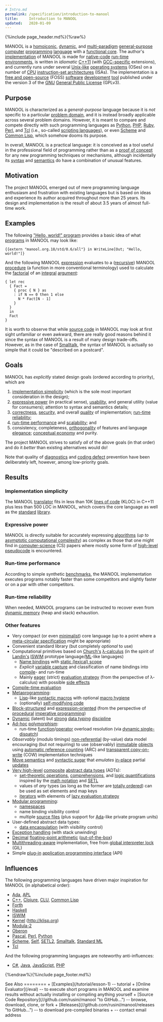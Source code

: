 ```yaml
---
# Intro.md
permalink: /specification/introduction-to-manool
title:     Introduction to MANOOL
updated:   2020-01-09
---
```


{%include page_header.md%}{%raw%}


MANOOL is a [homoiconic][], [dynamic][], and [multi-paradigm][] [general-purpose][] [computer][] [programming][] [language][] with a [functional core][]. The
author's [implementation][] of MANOOL is made for [native-code][] [run-time][] [environments][], is written in *idiomatic* [C++11][] (with [GCC-specific][]
extensions), and currently runs under several [Unix-like][] [operating systems][] (OSes) on a number of [CPU][] [instruction-set architectures][] (ISAs). The
implementation is a [free and open-source][] (FOSS) [software][] [development][] [tool][] published under the version 3 of the [GNU][] [General Public
License][] (GPLv3).

[homoiconic]:                    //en.wikipedia.org/wiki/Homoiconic                           "Wikipedia: Homoiconic"
[dynamic]:                       //en.wikipedia.org/wiki/Dynamic_programming_language         "Wikipedia: Dynamic programming language"
[multi-paradigm]:                //en.wikipedia.org/wiki/Programming_paradigm                 "Wikipedia: Programming paradigm"
[general-purpose]:               //en.wikipedia.org/wiki/General-purpose_programming_language "Wikipedia: General-purpose programming language"
[computer]:                      //en.wikipedia.org/wiki/Computer                             "Wikipedia: Computer"
[programming]:                   //en.wikipedia.org/wiki/Computer_programming                 "Wikipedia: Computer programming"
[language]:                      //en.wikipedia.org/wiki/Programming_language                 "Wikipedia: Programming language"
[functional core]:               //en.wikipedia.org/wiki/Functional_programming               "Wikipedia: Functional programming"
[implementation]:                //en.wikipedia.org/wiki/Programming_language_implementation  "Wikipedia: Programming language implementation"
[native-code]:                   //en.wikipedia.org/wiki/Native_code                          "Wikipedia: Native code"
[run-time]:                      //en.wikipedia.org/wiki/Run_time_(program_lifecycle_phase)   "Wikipedia: Run time"
[environments]:                  //en.wikipedia.org/wiki/Runtime_environments                 "Wikipedia: Runtime environments"
[GCC-specific]:                  //en.wikipedia.org/wiki/GNU_Compiler_Collection              "Wikipedia: GNU Compiler Collection"
[Unix-like]:                     //en.wikipedia.org/wiki/Unix-like                            "Wikipedia: Unix-like"
[operating systems]:             //en.wikipedia.org/wiki/Operating_systems                    "Wikipedia: Operating systems"
[CPU]:                           //en.wikipedia.org/wiki/Central_processing_unit              "Wikipedia: Central processing unit"
[instruction-set architectures]: //en.wikipedia.org/wiki/Instruction_set_architectures        "Wikipedia: Instruction set architectures"
[free and open-source]:          //en.wikipedia.org/wiki/Free_and_open-source                 "Wikipedia: Free and open-source"
[software]:                      //en.wikipedia.org/wiki/Software                             "Wikipedia: Software"
[development]:                   //en.wikipedia.org/wiki/Software_development                 "Wikipedia: Software development"
[tool]:                          //en.wikipedia.org/wiki/Development_tool                     "Wikipedia: Development tool"
[GNU]:                           //en.wikipedia.org/wiki/GNU_Project                          "Wikipedia: GNU Project"
[General Public License]:        //en.wikipedia.org/wiki/General_Public_License               "Wikipedia: General Public License"


Purpose
----------------------------------------------------------------------------------------------------------------------------------------------------------------

MANOOL is characterized as a _general-purpose_ language because it is *not* specific to a particular [problem domain][], and it is instead broadly applicable
across several problem domains. However, it is meant to compare and compete directly with such programming languages as [Python], [PHP], [Ruby], [Perl], and
[Tcl][] (i.e., so-called [scripting languages][]), or even [Scheme] and [Common Lisp], which somehow dooms its purpose.

In overall, MANOOL is a practical language: it is conceived as a tool useful in the professional field of programming rather than as a [proof of concept][] for
any new programming techniques or mechanisms, although incidentally its [syntax][] and [semantics][] do have a combination of unusual features.

[problem domain]:      //en.wikipedia.org/wiki/Problem_domain                 "Wikipedia: Problem domain"
[scripting languages]: //en.wikipedia.org/wiki/Scripting_languages            "Wikipedia: Scripting languages"
[proof of concept]:    //en.wikipedia.org/wiki/Proof_of_concept               "Wikipedia: Proof of concept"
[syntax]:              //en.wikipedia.org/wiki/Syntax_(programming_languages) "Wikipedia: Syntax"
[semantics]:           //en.wikipedia.org/wiki/Semantics_(computer_science)   "Wikipedia: Semantics"


Motivation
----------------------------------------------------------------------------------------------------------------------------------------------------------------

The project MANOOL emerged out of mere programming language enthusiasm and frustration with existing languages but is based on ideas and experience its author
acquired throughout more than 25 years. Its design and implementation is the result of about 3.5 years of almost full-time work.


Examples
----------------------------------------------------------------------------------------------------------------------------------------------------------------

The following ["Hello, world!" program][] provides a basic idea of what [programs][] in MANOOL may look like:

    {{extern "manool.org.18/std/0.6/all"} in WriteLine[Out; "Hello, world!"]}

And the following MANOOL [expression][] evaluates to a ([recursive][]) MANOOL [procedure][] (a function in more conventional terminology) used to calculate the
[factorial][] of an [integral][] [argument][]:

    { let rec
      { Fact =
        { proc { N } as
        : if N == 0 then 1 else
          N * Fact[N - 1]
        }
      }
      in
      Fact
    }

It is worth to observe that while [source code][] in MANOOL may look at first sight unfamiliar or even awkward, there are really good reasons behind it since
the syntax of MANOOL is a result of many design trade-offs. However, as in the case of [Smalltalk], the syntax of MANOOL is actually so simple that it could be
"described on a postcard".

["Hello, world!" program]: //en.wikipedia.org/wiki/%22Hello,_World!%22_program     "Wikipedia: &ldquo;Hello, World!&rdquo; program"
[programs]:                //en.wikipedia.org/wiki/Computer_programs               "Wikipedia: Computer programs"
[expression]:              //en.wikipedia.org/wiki/Expression_(computer_science)   "Wikipedia: Expression"
[recursive]:               //en.wikipedia.org/wiki/Recursive_(computer_science)    "Wikipedia: Recursive"
[procedure]:               //en.wikipedia.org/wiki/Procedure_(computer_science)    "Wikipedia: Procedure"
[factorial]:               //en.wikipedia.org/wiki/Factorial                       "Wikipedia: Factorial"
[integral]:                //en.wikipedia.org/wiki/Integer                         "Wikipedia: Integer"
[argument]:                //en.wikipedia.org/wiki/Argument_(computer_programming) "Wikipedia: Argument"
[source code]:             //en.wikipedia.org/wiki/Source_code                     "Wikipedia: Source code"


Goals
----------------------------------------------------------------------------------------------------------------------------------------------------------------

MANOOL has *explicitly* stated design goals (ordered according to priority), which are
  1. [implementation simplicity][] (which is the sole most important consideration in the design);
  2. [expressive power][] (in practical sense), [usability][], and general utility (value for consumers); attention to syntax and semantics details;
  3. [correctness][], [security][], and overall [quality][] of implementation; [run-time reliability][];
  4. [run-time performance][] and [scalability][]; and
  5. consistency, completeness, [orthogonality][] of features and language [elegance][]; [conceptual economy][] and purity.

The project MANOOL strives to satisfy *all* of the above goals (in that order) and do it *better* than existing alternatives would do!

Note that quality of [diagnostics][] and [coding defect][] prevention have been deliberately left, however, among low-priority goals.

[implementation simplicity]: //en.wikipedia.org/wiki/Worse_is_better                     "Wikipedia: Worse is better"
[expressive power]:          //en.wikipedia.org/wiki/Expressive_power_(computer_science) "Wikipedia: Expressive power"
[usability]:                 //en.wikipedia.org/wiki/Usability                           "Wikipedia: Usability"
[correctness]:               //en.wikipedia.org/wiki/Correctness_(computer_science)      "Wikipedia: Correctness"
[security]:                  //en.wikipedia.org/wiki/Secure_coding                       "Wikipedia: Secure coding"
[quality]:                   //en.wikipedia.org/wiki/Software_quality                    "Wikipedia: Software quality"
[run-time reliability]:      //en.wikipedia.org/wiki/Reliability_engineering             "Wikipedia: Reliability engineering"
[run-time performance]:      //en.wikipedia.org/wiki/Benchmark_(computing)               "Wikipedia: Benchmark"
[scalability]:               //en.wikipedia.org/wiki/Scalability                         "Wikipedia: Scalability"
[orthogonality]:             //en.wikipedia.org/wiki/Orthogonality_(programming)         "Wikipedia: Orthogonality"
[elegance]:                  //en.wikipedia.org/wiki/Elegance                            "Wikipedia: Elegance"
[conceptual economy]:        //en.wikipedia.org/wiki/Occam%27s_razor                     "Wikipedia: Occam's razor"
[diagnostics]:               //en.wikipedia.org/wiki/Diagnostics                         "Wikipedia: Diagnostics"
[coding defect]:             //en.wikipedia.org/wiki/Software_defect                     "Wikipedia: Software defect"


Results
----------------------------------------------------------------------------------------------------------------------------------------------------------------

### Implementation simplicity
The MANOOL [translator][] fits in less than 10K [lines of code][] (KLOC) in C++11 plus less than 500 LOC in MANOOL, which covers the core language as well as
the [standard][] [library][].

[translator]:    //en.wikipedia.org/wiki/Translator_(computing) "Wikipedia: Translator"
[lines of code]: //en.wikipedia.org/wiki/Lines_of_code          "Wikipedia: Lines of code"
[standard]:      //en.wikipedia.org/wiki/Standard_library       "Wikipedia: Standard library"
[library]:       //en.wikipedia.org/wiki/Library_(computing)    "Wikipedia: Library"

### Expressive power
MANOOL is directly suitable for accurately expressing [algorithms][] (*up to* [asymptotic computational complexity][]) as complex as those that one might find
in [computer-science][] (CS) papers where mostly some form of [high-level][] [pseudocode][] is encountered.

[algorithms]:                          //en.wikipedia.org/wiki/Algorithms                          "Wikipedia: Algorithms"
[asymptotic computational complexity]: //en.wikipedia.org/wiki/Asymptotic_computational_complexity "Wikipedia: Asymptotic computational complexity"
[computer-science]:                    //en.wikipedia.org/wiki/Computer_science                    "Wikipedia: Computer science"
[high-level]:                          //en.wikipedia.org/wiki/High-level_programming_language     "Wikipedia: High-level programming language"
[pseudocode]:                          //en.wikipedia.org/wiki/Pseudocode                          "Wikipedia: Pseudocode"

### Run-time performance
According to simple synthetic [benchmarks][], the MANOOL implementation executes programs notably faster than some competitors and slightly faster or on a par
with other competitors.

[benchmarks]: //en.wikipedia.org/wiki/Benchmark_(computing) "Wikipedia: Benchmark"

### Run-time reliability
When needed, MANOOL programs can be instructed to recover even from [dynamic memory][] (heap and stack) exhaustion.

[dynamic memory]: //en.wikipedia.org/wiki/Dynamic_memory "Wikipedia: Dynamic memory"

### Other features
+ Very compact (or even [minimalist][]) core language (up to a point where a [meta-circular specification][] might be appropriate)
+ Convenient standard library (but completely *optional* to use)
+ Computational primitives based on [Church's][] [&lambda;-calculus][] (in the spirit of [Landin's][] [ISWIM] prototype language/[ML]-like languages)
    - [Name bindings][] with [static (lexical) scope][]
    - *Explicit* [variable capture][] and classification of name bindings into [compile][compile-time]- and run-time
    - Mainly [eager][] (strict) [evaluation strategy][] (from the perspective of &lambda;-calculus) with possible [side effects][]
+ [Compile-time evaluation][]
+ [Metaprogramming][]:
    - [Lisp]-like [syntactic macros][] with optional [macro hygiene][]
    - (optionally) [self-modifying code][]
+ [Block-structured][] and [expression-oriented][] (from the perspective of [procedural][] [imperative programming][])
+ [Dynamic][dynamic typing] (latent) but [strong][strong typing] [data typing][] [discipline][typing discipline]
+ [Ad-hoc][ad-hoc polymorphism] [polymorphism][]:
    - run-time [function][function overload]/[operator][operator overload] overload resolution (via [dynamic single-dispatch][])
+ *Observably* (modulo timings) [non-referential][] (by-value) data model encouraging (but not requiring) to use (observably) [immutable][] [objects][] using
  [automatic reference counting][] (ARC) and [transparent copy-on-write][] (COW) implementation techniques
+ [Move semantics][] and [syntactic sugar][] that *emulates* [in-place][in-place updates] partial [updates][]
+ [Very high-level][] [composite][composite types] [abstract data types][] (ADTs):
    - [set-theoretic operations][], [comprehensions][], and [logic quantifications][] inspired by the [math notation][] and [SETL]
    - values of *any* types (as long as the former are [totally ordered][]) can be used as set elements and map keys
    - [iterators][] with elements of [lazy evaluation strategy][]
+ [Modular programming][]:
    - [namespaces][]
    - name binding visibility control
    - multiple [source files][] (plus support for [Ada]-like private program units)
+ User-defined abstract data types:
    - [data encapsulation][] (with visibility control)
+ [Exception handling][] (with stack unwinding)
+ [Decimal][] [floating-point arithmetic][] ([out-of-the-box][])
+ [Multithreading-aware][] implementation, free from [global interpreter lock][] (GIL)
+ Simple [plug-in][] [application programming interface][] (API)

[minimalist]:                        //en.wikipedia.org/wiki/Minimalism_(computing)                   "Wikipedia: Minimalism"
[meta-circular specification]:       //en.wikipedia.org/wiki/Meta-circular_evaluator                  "Wikipedia: Meta-circular evaluator"
[Church's]:                          //en.wikipedia.org/wiki/Alonzo_Church                            "Wikipedia: Alonzo Church"
[&lambda;-calculus]:                 //en.wikipedia.org/wiki/&lambda;-calculus                        "Wikipedia: &lambda;-calculus"
[Landin's]:                          //en.wikipedia.org/wiki/Peter_Landin                             "Wikipedia: Peter Landin"
[Name bindings]:                     //en.wikipedia.org/wiki/Name_binding                             "Wikipedia: Name binding"
[static (lexical) scope]:            //en.wikipedia.org/wiki/Static_scope                             "Wikipedia: Static scope"
[variable capture]:                  //en.wikipedia.org/wiki/Closure_(computer_programming)           "Wikipedia: Closure"
[compile-time]:                      //en.wikipedia.org/wiki/Compile-time                             "Wikipedia: Compile-time"
[eager]:                             //en.wikipedia.org/wiki/Eager_evaluation                         "Wikipedia: Eager evaluation"
[evaluation strategy]:               //en.wikipedia.org/wiki/Evaluation_strategy                      "Wikipedia: Evaluation strategy"
[side effects]:                      //en.wikipedia.org/wiki/Side_effect_(computer_science)           "Wikipedia: Side effect"
[Compile-time evaluation]:           //en.wikipedia.org/wiki/General_constant_expressions             "Wikipedia: General constant expressions"
[Metaprogramming]:                   //en.wikipedia.org/wiki/Metaprogramming                          "Wikipedia: Metaprogramming"
[syntactic macros]:                  //en.wikipedia.org/wiki/Macro_(computer_science)                 "Wikipedia: Macro"
[macro hygiene]:                     //en.wikipedia.org/wiki/Hygienic_macro                           "Wikipedia: Hygienic macro"
[self-modifying code]:               //en.wikipedia.org/wiki/Self-modifying_code                      "Wikipedia: Self-modifying code"
[Block-structured]:                  //en.wikipedia.org/wiki/Block_(programming)                      "Wikipedia: Block"
[expression-oriented]:               //en.wikipedia.org/wiki/Expression-oriented_programming_language "Wikipedia: Expression-oriented programming language"
[procedural]:                        //en.wikipedia.org/wiki/Procedural_programming                   "Wikipedia: Procedural programming"
[imperative programming]:            //en.wikipedia.org/wiki/Imperative_programming                   "Wikipedia: Imperative programming"
[dynamic typing]:                    //en.wikipedia.org/wiki/Latent_typing                            "Wikipedia: Latent typing"
[strong typing]:                     //en.wikipedia.org/wiki/Strong_typing                            "Wikipedia: Strong typing"
[data typing]:                       //en.wikipedia.org/wiki/Data_typing                              "Wikipedia: Data typing"
[typing discipline]:                 //en.wikipedia.org/wiki/Type_system                              "Wikipedia: Type system"
[ad-hoc polymorphism]:               //en.wikipedia.org/wiki/Ad-hoc_polymorphism                      "Wikipedia: Ad-hoc polymorphism"
[polymorphism]:                      //en.wikipedia.org/wiki/Polymorphism_(computer_science)          "Wikipedia: Polymorphism"
[function overload]:                 //en.wikipedia.org/wiki/Function_overloading                     "Wikipedia: Function overloading"
[operator overload]:                 //en.wikipedia.org/wiki/Operator_overloading                     "Wikipedia: Operator overloading"
[dynamic single-dispatch]:           //en.wikipedia.org/wiki/Dynamic_dispatch                         "Wikipedia: Dynamic dispatch"
[non-referential]:                   //en.wikipedia.org/wiki/Reference_(computer_science)             "Wikipedia: Reference"
[immutable]:                         //en.wikipedia.org/wiki/Immutable_object                         "Wikipedia: Immutable object"
[objects]:                           //en.wikipedia.org/wiki/Object_(computer_science)                "Wikipedia: Object"
[automatic reference counting]:      //en.wikipedia.org/wiki/Reference_counting                       "Wikipedia: Reference counting"
[transparent copy-on-write]:         //en.wikipedia.org/wiki/Copy-on-write                            "Wikipedia: Copy-on-write"
[Move semantics]:                    //en.wikipedia.org/wiki/C%2B%2B11                                "Wikipedia: C++11"
[syntactic sugar]:                   //en.wikipedia.org/wiki/Syntactic_sugar                          "Wikipedia: Syntactic sugar"
[in-place updates]:                  //en.wikipedia.org/wiki/Persistent_data_structure                "Wikipedia: Persistent data structure"
[updates]:                           //en.wikipedia.org/wiki/Assignment_(computer_science)            "Wikipedia: Assignment"
[Very high-level]:                   //en.wikipedia.org/wiki/Very_high-level_programming_language     "Wikipedia: Very high-level programming language"
[composite types]:                   //en.wikipedia.org/wiki/Composite_data_type                      "Wikipedia: Composite data type"
[abstract data types]:               //en.wikipedia.org/wiki/Abstract_data_types                      "Wikipedia: Abstract data types"
[set-theoretic operations]:          //en.wikipedia.org/wiki/Set_theoretic_programming                "Wikipedia: Set theoretic programming"
[comprehensions]:                    //en.wikipedia.org/wiki/List_comprehensions                      "Wikipedia: List comprehensions"
[logic quantifications]:             //en.wikipedia.org/wiki/Quantification_(logic)                   "Wikipedia: Quantification"
[math notation]:                     //en.wikipedia.org/wiki/Set-builder_notation                     "Wikipedia: Set-builder notation"
[totally ordered]:                   //en.wikipedia.org/wiki/Totally_ordered                          "Wikipedia: Totally ordered"
[iterators]:                         //en.wikipedia.org/wiki/Iterators                                "Wikipedia: Iterators"
[lazy evaluation strategy]:          //en.wikipedia.org/wiki/Lazy_evaluation                          "Wikipedia: Lazy evaluation"
[Modular programming]:               //en.wikipedia.org/wiki/Modular_programming                      "Wikipedia: Modular programming"
[namespaces]:                        //en.wikipedia.org/wiki/Namespaces                               "Wikipedia: Namespaces"
[source files]:                      //en.wikipedia.org/wiki/Source_files                             "Wikipedia: Source files"
[data encapsulation]:                //en.wikipedia.org/wiki/Encapsulation_(computer_programming)     "Wikipedia: Encapsulation"
[Exception handling]:                //en.wikipedia.org/wiki/Exception_handling                       "Wikipedia: Exception handling"
[Decimal]:                           //en.wikipedia.org/wiki/Decimal_floating-point                   "Wikipedia: Decimal floating-point"
[floating-point arithmetic]:         //en.wikipedia.org/wiki/Floating-point_arithmetic                "Wikipedia: Floating-point arithmetic"
[out-of-the-box]:                    //en.wikipedia.org/wiki/Out_of_the_box_(feature)                 "Wikipedia: Out of the box"
[Multithreading-aware]:              //en.wikipedia.org/wiki/Thread_(computing)                       "Wikipedia: Thread"
[global interpreter lock]:           //en.wikipedia.org/wiki/Global_interpreter_lock                  "Wikipedia: Global interpreter lock"
[plug-in]:                           //en.wikipedia.org/wiki/Plug-in_(computing)                      "Wikipedia: Plug-in"
[application programming interface]: //en.wikipedia.org/wiki/Application_programming_interface        "Wikipedia: Application programming interface"


Influences
----------------------------------------------------------------------------------------------------------------------------------------------------------------

The following programming languages have driven major inspiration for MANOOL (in alphabetical order):
  * [Ada], [APL]
  * [C++], [Clojure], [CLU], [Common Lisp]
  * [Forth]
  * [Haskell]
  * [ISWIM]
  * [Kernel][] (<http://klisp.org>)
  * [Modula-2]
  * [Oberon]
  * [Pascal], [Perl], [Python]
  * [Scheme], [Self], [SETL2], [Smalltalk], [Standard ML]
  * [Tcl]

  And the following programming languages are noteworthy anti-influences:
  * [C#], [Java], [JavaScript], [PHP]

[Ada]:         //en.wikipedia.org/wiki/Ada_(programming_language)     "Wikipedia: Ada"
[APL]:         //en.wikipedia.org/wiki/APL_(programming_language)     "Wikipedia: APL"
[C++]:         //en.wikipedia.org/wiki/C%2B%2B                        "Wikipedia: C++"
[C++11]:       //en.wikipedia.org/wiki/C%2B%2B11                      "Wikipedia: C++11"
[Clojure]:     //en.wikipedia.org/wiki/Clojure                        "Wikipedia: Clojure"
[CLU]:         //en.wikipedia.org/wiki/CLU_(programming_language)     "Wikipedia: CLU"
[Common Lisp]: //en.wikipedia.org/wiki/Common_Lisp                    "Wikipedia: Common Lisp"
[Forth]:       //en.wikipedia.org/wiki/Forth_(programming_language)   "Wikipedia: Forth"
[Haskell]:     //en.wikipedia.org/wiki/Haskell_(programming_language) "Wikipedia: Haskell"
[ISWIM]:       //en.wikipedia.org/wiki/ISWIM                          "Wikipedia: ISWIM"
[Kernel]:      //en.wikipedia.org/wiki/Kernel_(programming_language)  "Wikipedia: Kernel"
[Lisp]:        //en.wikipedia.org/wiki/Lisp_(programming_language)    "Wikipedia: Lisp"
[ML]:          //en.wikipedia.org/wiki/ML_(programming_language)      "Wikipedia: ML"
[Modula-2]:    //en.wikipedia.org/wiki/Modula-2                       "Wikipedia: Modula-2"
[Oberon]:      //en.wikipedia.org/wiki/Oberon_(programming_language)  "Wikipedia: Oberon"
[Pascal]:      //en.wikipedia.org/wiki/Pascal_(programming_language)  "Wikipedia: Pascal"
[Perl]:        //en.wikipedia.org/wiki/Perl                           "Wikipedia: Perl"
[Python]:      //en.wikipedia.org/wiki/Python_(programming_language)  "Wikipedia: Python"
[Ruby]:        //en.wikipedia.org/wiki/Ruby_(programming_language)    "Wikipedia: Ruby"
[Scheme]:      //en.wikipedia.org/wiki/Scheme_(programming_language)  "Wikipedia: Scheme"
[Self]:        //en.wikipedia.org/wiki/Self_(programming_language)    "Wikipedia: Self"
[SETL]:        //en.wikipedia.org/wiki/SETL                           "Wikipedia: SETL"
[SETL2]:       //en.wikipedia.org/wiki/SETL                           "Wikipedia: SETL"
[Smalltalk]:   //en.wikipedia.org/wiki/Smalltalk                      "Wikipedia: Smalltalk"
[Standard ML]: //en.wikipedia.org/wiki/Standard_ML                    "Wikipedia: Standard ML"
[Tcl]:         //en.wikipedia.org/wiki/Tcl                            "Wikipedia: Tcl"
[C#]:          //en.wikipedia.org/wiki/C_Sharp_(programming_language) "Wikipedia: C#"
[Java]:        //en.wikipedia.org/wiki/Java_(programming_language)    "Wikipedia: Java"
[JavaScript]:  //en.wikipedia.org/wiki/JavaScript                     "Wikipedia: JavaScript"
[PHP]:         //en.wikipedia.org/wiki/PHP                            "Wikipedia: PHP"


{%endraw%}{%include page_footer.md%}

<aside markdown="1">
See Also
========
+ [Examples](/tutorial/lesson-1) -- tutorial
+ [Online Evaluator](/eval) -- to execute short programs in MANOOL and examine results without actually installing or compiling anything yourself
+ [Source Code Repository](//github.com/rusini/manool "to GitHub&hellip;") -- browse, download, clone, or fork
+ [Releases](//github.com/rusini/manool/releases "to GitHub&hellip;") -- to download pre-compiled binaries
+ <info@manool.org> -- contact email address
</aside>
